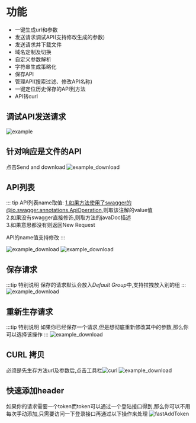 # 功能
* 一键生成url和参数
* 发送请求调试API(支持修改生成的参数)
* 发送请求并下载文件
* 域名定制及切换
* 自定义参数解析
* 字符串生成策略化
* 保存API
* 管理API(搜索过滤、修改API名称)
* 一键定位历史保存的API到方法
* API转curl

## 调试API发送请求<Badge text="2.0.0"/>
![example](../.vuepress/public/img/example.gif)

## 针对响应是文件的API<Badge text="2.0.2" type="error"/>
点击Send and download
![example_download](../.vuepress/public/img/downloadFile.gif)

## API列表<Badge text="2.0.1" type="warning"/>

::: tip API列表name取值:
1.如果方法使用了swagger的@io.swagger.annotations.ApiOperation,则取该注解的value值  
2.如果没有swagger直接修饰,则取方法的javaDoc描述  
3.如果意思都没有则返回New Request

API的name值支持修改
:::

![example_download](../.vuepress/public/img/apis_hd.png)
![example_download](../.vuepress/public/img/apiManager.png)

## 保存请求<Badge text="2.0.0"/>
:::tip 特别说明
保存的请求默认会放入*Default Group*中,支持拉拽放入别的组
:::
![example_download](../.vuepress/public/img/saveRequest.png)

## 重新生存请求<Badge text="2.0.0" type="error"/>
:::tip 特别说明
如果你已经保存一个请求,但是想彻底重新修改其中的参数,那么你可以选择该操作
:::
![example_download](../.vuepress/public/img/regenerate.png)

## CURL 拷贝<Badge text="1.1.4" type="warning"/>
必须是先生存方法url及参数后,点击工具栏![curl](../.vuepress/public/img/icon/curl_dark.svg)
![example_download](../.vuepress/public/img/curl.png)

## 快速添加header<Badge text="2.0.0" />
如果你的请求需要一个token而token可以通过一个登陆接口得到,那么你可以不用每次手动添加,只需要访问一下登录接口再通过以下操作来处理
![fastAddToken](../.vuepress/public/img/fastAddToken.gif)